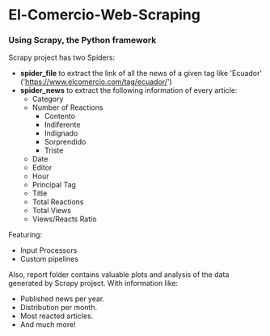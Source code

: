 # El-Comercio-Web-Scraping

### Using Scrapy, the Python framework

Scrapy project has two Spiders:

* **spider_file** to extract the link of all the news of a given tag like 'Ecuador' ('https://www.elcomercio.com/tag/ecuador/')
* **spider_news** to extract the following information of every article:
  * Category
  * Number of Reactions
    * Contento
    * Indiferente
    * Indignado
    * Sorprendido
    * Triste
  * Date
  * Editor
  * Hour
  * Principal Tag
  * Title
  * Total Reactions
  * Total Views
  * Views/Reacts Ratio
 
Featuring:

* Input Processors
* Custom pipelines

Also, report folder contains valuable plots and analysis of the data generated by Scrapy project. With information like:

* Published news per year.
* Distribution per month.
* Most reacted articles.
* And much more!
